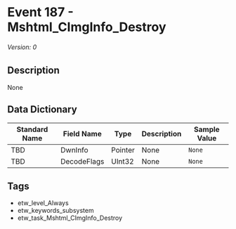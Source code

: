 # Event 187 - Mshtml_CImgInfo_Destroy
###### Version: 0

## Description
None

## Data Dictionary
|Standard Name|Field Name|Type|Description|Sample Value|
|---|---|---|---|---|
|TBD|DwnInfo|Pointer|None|`None`|
|TBD|DecodeFlags|UInt32|None|`None`|

## Tags
* etw_level_Always
* etw_keywords_subsystem
* etw_task_Mshtml_CImgInfo_Destroy
